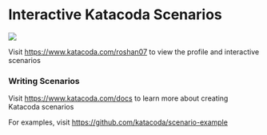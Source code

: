 # Interactive Katacoda Scenarios

[![](http://shields.katacoda.com/katacoda/roshan07/count.svg)](https://www.katacoda.com/roshan07 "Get your profile on Katacoda.com")

Visit https://www.katacoda.com/roshan07 to view the profile and interactive scenarios

### Writing Scenarios
Visit https://www.katacoda.com/docs to learn more about creating Katacoda scenarios

For examples, visit https://github.com/katacoda/scenario-example
